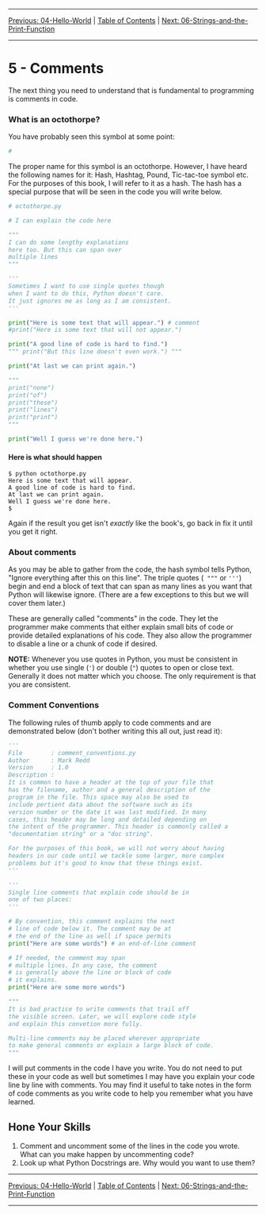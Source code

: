 <!-- Navigation -->

---

[Previous: 04-Hello-World](./04-Hello-World.md) | [Table of Contents](./00-Table-of-Contents.md) | [Next: 06-Strings-and-the-Print-Function](./06-Strings-and-the-Print-Function.md)

---
<!-- End Navigation -->

# 5 - Comments 

The next thing you need to understand that is fundamental to programming is comments in code.


### What is an octothorpe?
You have probably seen this symbol at some point:

```python
#
```
The proper name for this symbol is an octothorpe. However, I have heard the following names for it: Hash, Hashtag, Pound, Tic-tac-toe symbol etc. For the purposes of this book, I will refer to it as a hash. The hash has a special purpose that will be seen in the code you will write below.

```python
# octothorpe.py

# I can explain the code here

"""
I can do some lengthy explanations
here too. But this can span over 
multiple lines
"""

'''
Sometimes I want to use single quotes though
when I want to do this, Python doesn't care.
It just ignores me as long as I am consistent.
'''

print("Here is some text that will appear.") # comment
#print("Here is some text that will not appear.")

print("A good line of code is hard to find.")
""" print("But this line doesn't even work.") """

print("At last we can print again.")

""" 
print("none")
print("of")
print("these")
print("lines")
print("print")
"""

print("Well I guess we're done here.")
```
#### Here is what should happen

```
$ python octothorpe.py
Here is some text that will appear.
A good line of code is hard to find.
At last we can print again.
Well I guess we're done here.
$
```

Again if the result you get isn't *exactly* like the book's, go back in fix it until you get it right.

### About comments

As you may be able to gather from the code, the hash symbol tells Python, "Ignore everything after this on this line". The triple quotes (``` """```  or ```'''```) begin and end a block of text that can span as many lines as you want that Python will likewise ignore. (There are a few exceptions to this but we will cover them later.)

These are generally called "comments" in the code. They let the programmer make comments that either explain small bits of code or provide detailed explanations of his code. They also allow the programmer to disable a line or a chunk of code if desired. 

**NOTE:** Whenever you use quotes in Python, you must be consistent in whether you use single (`'`) or double (`"`) quotes to open or close text. Generally it does not matter which you choose. The only requirement is that you are consistent.

### Comment Conventions

The following rules of thumb apply to code comments and are demonstrated below (don't bother writing this all out, just read it):

```python
'''
File        : comment_conventions.py
Author      : Mark Redd
Version     : 1.0
Description :
It is common to have a header at the top of your file that 
has the filename, author and a general description of the 
program in the file. This space may also be used to 
include pertient data about the software such as its 
version number or the date it was last modified. In many 
cases, this header may be long and detailed depending on 
the intent of the programmer. This header is commonly called a 
"documentation string" or a "doc string".

For the purposes of this book, we will not worry about having
headers in our code until we tackle some larger, more complex
problems but it's good to know that these things exist.
'''

'''
Single line comments that explain code should be in 
one of two places:
'''

# By convention, this comment explains the next 
# line of code below it. The comment may be at 
# the end of the line as well if space permits
print("Here are some words") # an end-of-line comment

# If needed, the comment may span
# multiple lines. In any case, the comment 
# is generally above the line or block of code
# it explains.
print("Here are some more words")

"""
It is bad practice to write comments that trail off 
the visible screen. Later, we will explore code style 
and explain this convetion more fully.

Multi-line comments may be placed wherever appropriate 
to make general comments or explain a large block of code.
"""
```

I will put comments in the code I have you write. You do not need to put these in your code as well but sometimes I may have you explain your code line by line with comments. You may find it useful to take notes in the form of code comments as you write code to help you remember what you have learned.

## Hone Your Skills

1. Comment and uncomment some of the lines in the code you wrote. What can you make happen by uncommenting code?
1. Look up what Python Docstrings are. Why would you want to use them?

<!-- Navigation -->

---

[Previous: 04-Hello-World](./04-Hello-World.md) | [Table of Contents](./00-Table-of-Contents.md) | [Next: 06-Strings-and-the-Print-Function](./06-Strings-and-the-Print-Function.md)

---
<!-- End Navigation -->
